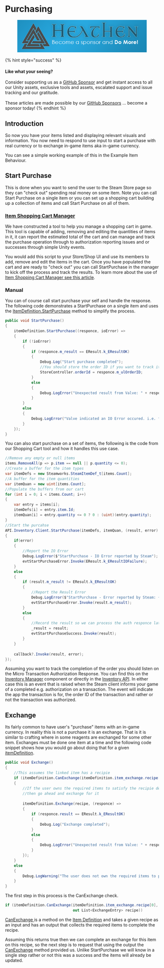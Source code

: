# Purchasing

<figure><img src="../../../../../../.gitbook/assets/512x128 Sponsor Banner.png" alt="Become a sponsor and Do More"><figcaption></figcaption></figure>

{% hint style="success" %}
#### Like what your seeing?

Consider supporting us as a [GitHub Sponsor](../../../../../../company/become-a-sponsor.md) and get instant access to all our Unity assets, exclusive tools and assets, escalated support and issue tracking and our gratitude.\
\
These articles are made possible by our [GitHub Sponsors](https://github.com/sponsors/heathen-engineering) ... become a sponsor today!
{% endhint %}

## Introduction

So now you have your items listed and displaying relevant visuals and information. You now need to respond to use input to start a purchase with real currency or to exchange in-game items aka in-game currency.

You can see a simple working example of this in the Example Item Behaviour.

## Start Purchase

This is done when you want to send the user to the Steam Store page so they can "check out" spending real money on some item. Note you can call Start Purchase on a single item or you can set up a shopping cart building up a collection of items and call Start Purchase on all of them.

### [Item Shopping Cart Manager](../../../components/item-shopping-cart-manager.md)

We have constructed a tool to help you manage a shopping cart in game. This tool is capable of adding, removing and editing the quantities of items in it, it can report the estimated total of the cart and can manage and track the purchase operation through to authorization reporting issues and or successes through simple Unity events.

You would add this script to your Store/Shop UI and use its members to add, remove and edit the items in the cart. Once you have populated the cart and are ready to "check out" you can call StartPurchase in the manager to kick off the process and track the results. To learn more about the use of [Item Shopping Cart Manager see this article](../../../components/item-shopping-cart-manager.md).

### Manual

You can of course call start purchase your self and handle the response. The following code demonstrates a StartPurchase on a single item and uses the [ItemDefinition.StartPurchase](../../../scriptable-objects/item-definition.md#start-purchase) method to simplify the process.

```csharp
public void StartPurchase()
{
    itemDefinition.StartPurchase((responce, ioError) =>
    {
        if (!ioError)
        {
            if (responce.m_result == EResult.k_EResultOK)
            {
                Debug.Log("Start purchase completed");
                //You should store the order ID if you want to track its completion
                StoreController.orderId = responce.m_ulOrderID;
            }
            else
            {
                Debug.LogError("Unexpected result from Valve: " + responce.m_result);
            }
        }
        else
        {
            Debug.LogError("Valve indicated an IO Error occured. i.e. failed to start the process at all.");
        }
    });
}
```

You can also start purchase on a set of items, the following is the code from our Shopping Cart tool and how it handles this use case.

```csharp
//Remove any empty or null items
items.RemoveAll(p => p.item == null || p.quantity <= 0);
//Create a buffer for the item types
var itemDefs = new Steamworks.SteamItemDef_t[items.Count];
//A buffer for the item quantities
var itemQuan = new uint[items.Count];
//Populate the buffers from our cart
for (int i = 0; i < items.Count; i++)
{
    var entry = items[i];
    itemDefs[i] = entry.item.Id;
    itemQuan[i] = entry.quantity <= 0 ? 0 : (uint)(entry.quantity);
}
//Start the purcahse
API.Inventory.Client.StartPurchase(itemDefs, itemQuan, (result, error) =>
{
    if(error)
    {
        //Report the IO Error
        Debug.LogError($"StartPurchase - IO Error reported by Steam");
        evtStartPurchaseError.Invoke(EResult.k_EResultIOFailure);
    }
    else
    {
        if (result.m_result != EResult.k_EResultOK)
        {
            //Report the Result Error
            Debug.LogError($"StartPurchase - Error reported by Steam: {result.m_result}");
            evtStartPurchaseError.Invoke(result.m_result);
        }
        else
        {
            //Record the result so we can process the auth responce later
            _result = result;
            evtStartPurchaseSuccess.Invoke(result);
        }
    }

    callback?.Invoke(result, error);
});
```

Assuming you want to track the completion of the order you should listen on the Micro Transaction Authorization Response. You can find this on the [Inventory Manager](../../../components/inventory-manager.md#evttransactionresponce) component or directly in the [Inventory API](../../../../api/inventory.md#eventsteammicrotransactionauthorizationresponce). In either case this is an event that is raised when the Steam client informs your game of a completed e.g. authorization on a transaction. The event will indicate the app the transaction is for, the order ID of the transaction and rather or not the transaction was authorized.

## Exchange

Its fairly common to have user's "purchase" items with an in-game currency. In reality this is not a purchase it is an exchange. That is it is similar to crafting where in some reagents are exchanged for some other item. Exchanges must be done one item at a time and the following code snippet shows how you would go about doing that for a given [itemDefinition](../../../scriptable-objects/item-definition.md).

```csharp
public void Exchange()
{
    //This assumes the linked item has a recipie
    if (itemDefinition.CanExchange(itemDefinition.item_exchange.recipe[0], out List<ExchangeEntry> recipe))
    {
        //If the user owns the required items to satisfy the recipie defined in the first index of the recipies 
        //then go ahead and exchange for it

        itemDefinition.Exchange(recipe, (responce) =>
        {
            if (responce.result == EResult.k_EResultOK)
            {
                Debug.Log("Exchange completed");
            }
            else
            {
                Debug.LogError("Unexpected result from Valve: " + responce.result);
            }
        });
    }
    else
    {
        Debug.LogWarning("The user does not own the required items to perform this exchange");
    }
}
```

The first step in this process is the CanExchange check.

```csharp
if (itemDefinition.CanExchange(itemDefinition.item_exchange.recipe[0],
                               out List<ExchangeEntry> recipe))
```

[CanExchange ](../../../scriptable-objects/item-definition.md#can-exchange)is a method on the [Item Definition](../../../scriptable-objects/item-definition.md) and takes a given recipe as an input and has an output that collects the required items to complete the recipe.

Assuming this returns true then we can complete an exchange for this item on this recipe, so the next step is to request that using the output the [CanExchange](../../../scriptable-objects/item-definition.md#can-exchange) method provided us. Unlike StartPurchase we will know in a single step rather or not this was a success and the items will already be updated.

